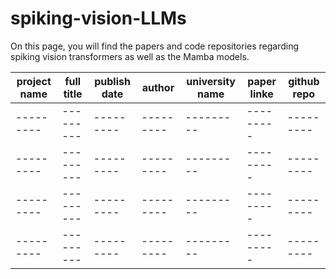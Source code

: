 # spiking-vision-LLMs
On this page, you will find the papers and code repositories regarding spiking vision transformers as well as the Mamba models.

<!-- 
This is a hidden comment.
It can span multiple lines.

| Feature     | Description                         | Example |
|------------|-------------------------------------|---------|
| **Bold**   | Makes text bold                    | **bold** |
| *Italic*   | Makes text italic                  | *italic* |
| `Code`     | Inline code syntax                 | `code` |
| [Link](#)  | Adds a clickable link              | [GitHub](https://github.com) |

-->

| project name     | full title                         | publish date |  author  | university name  | paper linke  | github repo |
|------------|-------------------------------------|---------|---------|---------|---------|---------|
| ---------   | --------- | --------- |---------|---------|---------|---------|
| ---------  |--------- | --------- |---------|---------|---------|---------|
| ---------   | --------- |--------- |---------|---------|---------|---------|
| --------- | ---------| --------- |---------|---------|---------|---------|
